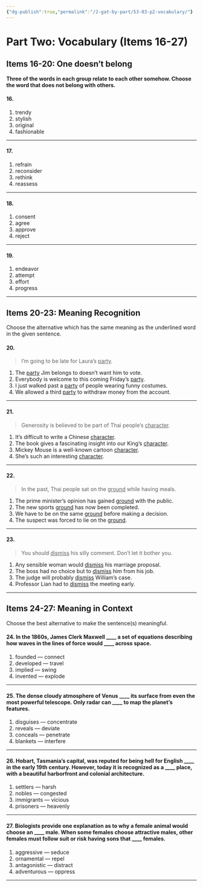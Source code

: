 ```yaml
---
{"dg-publish":true,"permalink":"/2-gat-by-part/53-03-p2-vocabulary/"}
---
```


# Part Two: Vocabulary (Items 16-27)

## Items 16-20: One doesn’t belong  
**Three of the words in each group relate to each other somehow. Choose the word that does not belong with others.**

#### 16.  
1. trendy  
2. stylish  
3. original  
4. fashionable  

---

#### 17.  
1. refrain  
2. reconsider  
3. rethink  
4. reassess  

---

#### 18.  
1. consent  
2. agree  
3. approve  
4. reject  

---

#### 19.  
1. endeavor  
2. attempt  
3. effort  
4. progress  

---

## Items 20-23: Meaning Recognition  
Choose the alternative which has the same meaning as the underlined word in the given sentence.

#### 20. 
> I’m going to be late for Laura’s <u>party</u>.  
1. The <u>party</u> Jim belongs to doesn’t want him to vote.  
2. Everybody is welcome to this coming Friday’s <u>party</u>.  
3. I just walked past a <u>party</u> of people wearing funny costumes.  
4. We allowed a third <u>party</u> to withdraw money from the account.  

---

#### 21.
> Generosity is believed to be part of Thai people’s <u>character</u>.  
1. It’s difficult to write a Chinese <u>character</u>.  
2. The book gives a fascinating insight into our King’s <u>character</u>.  
3. Mickey Mouse is a well-known cartoon <u>character</u>.  
4. She’s such an interesting <u>character</u>.  

---

#### 22. 
> In the past, Thai people sat on the <u>ground</u> while having meals.  
1. The prime minister’s opinion has gained <u>ground</u> with the public.  
2. The new sports <u>ground</u> has now been completed.  
3. We have to be on the same <u>ground</u> before making a decision.  
4. The suspect was forced to lie on the <u>ground</u>.  

---

#### 23.
> You should <u>dismiss</u> his silly comment. Don’t let it bother you.  
1. Any sensible woman would <u>dismiss</u> his marriage proposal.  
2. The boss had no choice but to <u>dismiss</u> him from his job.  
3. The judge will probably <u>dismiss</u> William’s case.  
4. Professor Lian had to <u>dismiss</u> the meeting early.  

---

## Items 24-27: Meaning in Context  
Choose the best alternative to make the sentence(s) meaningful.

#### 24. In the 1860s, James Clerk Maxwell \_\_\_\_ a set of equations describing how waves in the lines of force would \_\_\_\_ across space.  
1. founded — connect  
2. developed — travel  
3. implied — swing  
4. invented — explode  

---

#### 25. The dense cloudy atmosphere of Venus \_\_\_\_ its surface from even the most powerful telescope. Only radar can \_\_\_\_ to map the planet’s features.  
1. disguises — concentrate  
2. reveals — deviate  
3. conceals — penetrate  
4. blankets — interfere  

---

#### 26. Hobart, Tasmania’s capital, was reputed for being hell for English \_\_\_\_ in the early 19th century. However, today it is recognized as a \_\_\_\_ place, with a beautiful harborfront and colonial architecture.  
1. settlers — harsh  
2. nobles — congested  
3. immigrants — vicious  
4. prisoners — heavenly  

---

#### 27. Biologists provide one explanation as to why a female animal would choose an \_\_\_\_ male. When some females choose attractive males, other females must follow suit or risk having sons that \_\_\_\_ females.  
1. aggressive — seduce  
2. ornamental — repel  
3. antagonistic — distract  
4. adventurous — oppress  

---

